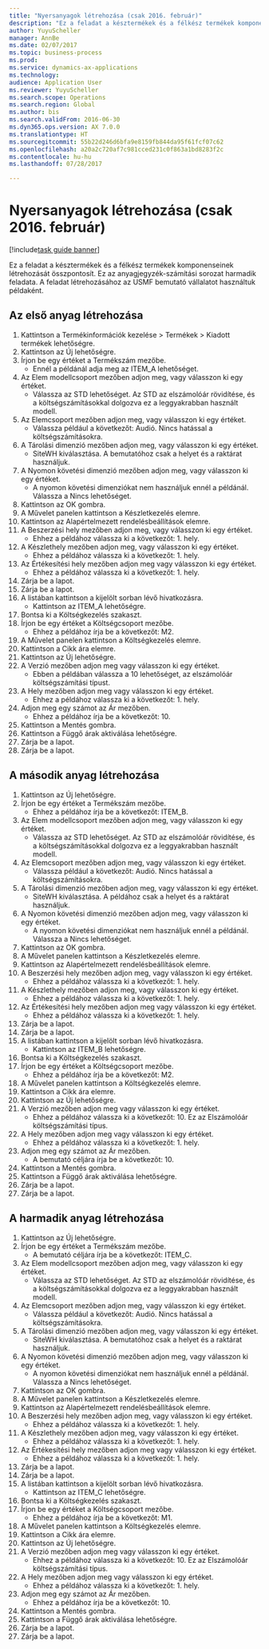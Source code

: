 ```yaml
--- 
title: "Nyersanyagok létrehozása (csak 2016. február)"
description: "Ez a feladat a késztermékek és a félkész termékek komponenseinek létrehozását összpontosít."
author: YuyuScheller
manager: AnnBe
ms.date: 02/07/2017
ms.topic: business-process
ms.prod: 
ms.service: dynamics-ax-applications
ms.technology: 
audience: Application User
ms.reviewer: YuyuScheller
ms.search.scope: Operations
ms.search.region: Global
ms.author: bis
ms.search.validFrom: 2016-06-30
ms.dyn365.ops.version: AX 7.0.0
ms.translationtype: HT
ms.sourcegitcommit: 55b22d246d6bfa9e8159fb844da95f61fcf07c62
ms.openlocfilehash: a20a2c720af7c981cced231c0f863a1bd8283f2c
ms.contentlocale: hu-hu
ms.lasthandoff: 07/28/2017

---
```

# <a name="create-raw-materials-february-2016-only"></a>Nyersanyagok létrehozása (csak 2016. február)

[!include[task guide banner](../../includes/task-guide-banner.md)]

Ez a feladat a késztermékek és a félkész termékek komponenseinek létrehozását összpontosít. Ez az anyagjegyzék-számítási sorozat harmadik feladata. A feladat létrehozásához az USMF bemutató vállalatot használtuk példaként.


## <a name="create-the-first-material"></a>Az első anyag létrehozása
1. Kattintson a Termékinformációk kezelése > Termékek > Kiadott termékek lehetőségre.
2. Kattintson az Új lehetőségre.
3. Írjon be egy értéket a Termékszám mezőbe.
    * Ennél a példánál adja meg az ITEM_A lehetőséget.  
4. Az Elem modellcsoport mezőben adjon meg, vagy válasszon ki egy értéket.
    * Válassza az STD lehetőséget. Az STD az elszámolóár rövidítése, és a költségszámításokkal dolgozva ez a leggyakrabban használt modell.  
5. Az Elemcsoport mezőben adjon meg, vagy válasszon ki egy értéket.
    * Válassza például a következőt: Audió. Nincs hatással a költségszámításokra.  
6. A Tárolási dimenzió mezőben adjon meg, vagy válasszon ki egy értéket.
    * SiteWH kiválasztása. A bemutatóhoz csak a helyet és a raktárat használjuk.  
7. A Nyomon követési dimenzió mezőben adjon meg, vagy válasszon ki egy értéket.
    * A nyomon követési dimenziókat nem használjuk ennél a példánál. Válassza a Nincs lehetőséget.  
8. Kattintson az OK gombra.
9. A Művelet panelen kattintson a Készletkezelés elemre.
10. Kattintson az Alapértelmezett rendelésbeállítások elemre.
11. A Beszerzési hely mezőben adjon meg, vagy válasszon ki egy értéket.
    * Ehhez a példához válassza ki a következőt: 1. hely.  
12. A Készlethely mezőben adjon meg, vagy válasszon ki egy értéket.
    * Ehhez a példához válassza ki a következőt: 1. hely.  
13. Az Értékesítési hely mezőben adjon meg vagy válasszon ki egy értéket.
    * Ehhez a példához válassza ki a következőt: 1. hely.  
14. Zárja be a lapot.
15. Zárja be a lapot.
16. A listában kattintson a kijelölt sorban lévő hivatkozásra.
    * Kattintson az ITEM_A lehetőségre.  
17. Bontsa ki a Költségkezelés szakaszt.
18. Írjon be egy értéket a Költségcsoport mezőbe.
    * Ehhez a példához írja be a következőt: M2.  
19. A Művelet panelen kattintson a Költségkezelés elemre.
20. Kattintson a Cikk ára elemre.
21. Kattintson az Új lehetőségre.
22. A Verzió mezőben adjon meg vagy válasszon ki egy értéket.
    * Ebben a példában válassza a 10 lehetőséget, az elszámolóár költségszámítási típust.  
23. A Hely mezőben adjon meg vagy válasszon ki egy értéket.
    * Ehhez a példához válassza ki a következőt: 1. hely.  
24. Adjon meg egy számot az Ár mezőben.
    * Ehhez a példához írja be a következőt: 10.  
25. Kattintson a Mentés gombra.
26. Kattintson a Függő árak aktiválása lehetőségre.
27. Zárja be a lapot.
28. Zárja be a lapot.

## <a name="create-the-second-material"></a>A második anyag létrehozása
1. Kattintson az Új lehetőségre.
2. Írjon be egy értéket a Termékszám mezőbe.
    * Ehhez a példához írja be a következőt: ITEM_B.  
3. Az Elem modellcsoport mezőben adjon meg, vagy válasszon ki egy értéket.
    * Válassza az STD lehetőséget. Az STD az elszámolóár rövidítése, és a költségszámításokkal dolgozva ez a leggyakrabban használt modell.  
4. Az Elemcsoport mezőben adjon meg, vagy válasszon ki egy értéket.
    * Válassza például a következőt: Audió. Nincs hatással a költségszámításokra.  
5. A Tárolási dimenzió mezőben adjon meg, vagy válasszon ki egy értéket.
    * SiteWH kiválasztása. A példához csak a helyet és a raktárat használjuk.  
6. A Nyomon követési dimenzió mezőben adjon meg, vagy válasszon ki egy értéket.
    * A nyomon követési dimenziókat nem használjuk ennél a példánál. Válassza a Nincs lehetőséget.  
7. Kattintson az OK gombra.
8. A Művelet panelen kattintson a Készletkezelés elemre.
9. Kattintson az Alapértelmezett rendelésbeállítások elemre.
10. A Beszerzési hely mezőben adjon meg, vagy válasszon ki egy értéket.
    * Ehhez a példához válassza ki a következőt: 1. hely.  
11. A Készlethely mezőben adjon meg, vagy válasszon ki egy értéket.
    * Ehhez a példához válassza ki a következőt: 1. hely.  
12. Az Értékesítési hely mezőben adjon meg vagy válasszon ki egy értéket.
    * Ehhez a példához válassza ki a következőt: 1. hely.  
13. Zárja be a lapot.
14. Zárja be a lapot.
15. A listában kattintson a kijelölt sorban lévő hivatkozásra.
    * Kattintson az ITEM_B lehetőségre.  
16. Bontsa ki a Költségkezelés szakaszt.
17. Írjon be egy értéket a Költségcsoport mezőbe.
    * Ehhez a példához írja be a következőt: M2.  
18. A Művelet panelen kattintson a Költségkezelés elemre.
19. Kattintson a Cikk ára elemre.
20. Kattintson az Új lehetőségre.
21. A Verzió mezőben adjon meg vagy válasszon ki egy értéket.
    * Ehhez a példához válassza ki a következőt: 10. Ez az Elszámolóár költségszámítási típus.  
22. A Hely mezőben adjon meg vagy válasszon ki egy értéket.
    * Ehhez a példához válassza ki a következőt: 1. hely.  
23. Adjon meg egy számot az Ár mezőben.
    * A bemutató céljára írja be a következőt: 10.  
24. Kattintson a Mentés gombra.
25. Kattintson a Függő árak aktiválása lehetőségre.
26. Zárja be a lapot.
27. Zárja be a lapot.

## <a name="create-the-third-material"></a>A harmadik anyag létrehozása
1. Kattintson az Új lehetőségre.
2. Írjon be egy értéket a Termékszám mezőbe.
    * A bemutató céljára írja be a következőt: ITEM_C.  
3. Az Elem modellcsoport mezőben adjon meg, vagy válasszon ki egy értéket.
    * Válassza az STD lehetőséget. Az STD az elszámolóár rövidítése, és a költségszámításokkal dolgozva ez a leggyakrabban használt modell.  
4. Az Elemcsoport mezőben adjon meg, vagy válasszon ki egy értéket.
    * Válassza például a következőt: Audió. Nincs hatással a költségszámításokra.  
5. A Tárolási dimenzió mezőben adjon meg, vagy válasszon ki egy értéket.
    * SiteWH kiválasztása. A bemutatóhoz csak a helyet és a raktárat használjuk.  
6. A Nyomon követési dimenzió mezőben adjon meg, vagy válasszon ki egy értéket.
    * A nyomon követési dimenziókat nem használjuk ennél a példánál. Válassza a Nincs lehetőséget.  
7. Kattintson az OK gombra.
8. A Művelet panelen kattintson a Készletkezelés elemre.
9. Kattintson az Alapértelmezett rendelésbeállítások elemre.
10. A Beszerzési hely mezőben adjon meg, vagy válasszon ki egy értéket.
    * Ehhez a példához válassza ki a következőt: 1. hely.  
11. A Készlethely mezőben adjon meg, vagy válasszon ki egy értéket.
    * Ehhez a példához válassza ki a következőt: 1. hely.  
12. Az Értékesítési hely mezőben adjon meg vagy válasszon ki egy értéket.
    * Ehhez a példához válassza ki a következőt: 1. hely.  
13. Zárja be a lapot.
14. Zárja be a lapot.
15. A listában kattintson a kijelölt sorban lévő hivatkozásra.
    * Kattintson az ITEM_C lehetőségre.  
16. Bontsa ki a Költségkezelés szakaszt.
17. Írjon be egy értéket a Költségcsoport mezőbe.
    * Ehhez a példához írja be a következőt: M1.  
18. A Művelet panelen kattintson a Költségkezelés elemre.
19. Kattintson a Cikk ára elemre.
20. Kattintson az Új lehetőségre.
21. A Verzió mezőben adjon meg vagy válasszon ki egy értéket.
    * Ehhez a példához válassza ki a következőt: 10. Ez az Elszámolóár költségszámítási típus.  
22. A Hely mezőben adjon meg vagy válasszon ki egy értéket.
    * Ehhez a példához válassza ki a következőt: 1. hely.  
23. Adjon meg egy számot az Ár mezőben.
    * Ehhez a példához írja be a következőt: 10.  
24. Kattintson a Mentés gombra.
25. Kattintson a Függő árak aktiválása lehetőségre.
26. Zárja be a lapot.
27. Zárja be a lapot.


